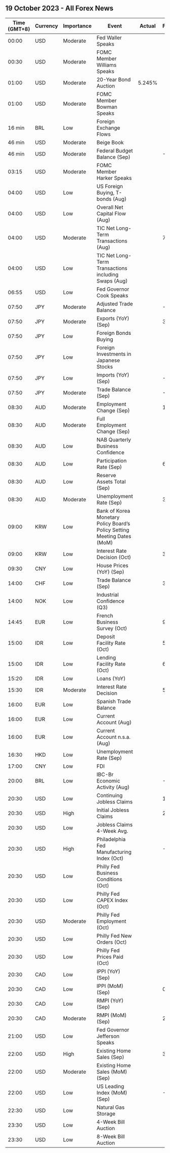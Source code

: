 ## 19 October 2023 - All Forex News

| Time (GMT+8) | Currency | Importance | Event | Actual | Forecast | Previous |
|------|----------|------------|-------|--------|----------|----------|
| 00:00 | USD | Moderate | Fed Waller Speaks |  |  |  |
| 00:30 | USD | Moderate | FOMC Member Williams Speaks |  |  |  |
| 01:00 | USD | Moderate | 20-Year Bond Auction | 5.245% |  | 4.592% |
| 01:00 | USD | Moderate | FOMC Member Bowman Speaks |  |  |  |
| 16 min | BRL | Low | Foreign Exchange Flows |  |  | 5.546B |
| 46 min | USD | Moderate | Beige Book |  |  |  |
| 46 min | USD | Moderate | Federal Budget Balance (Sep) |  | -78.6B | 89.3B |
| 03:15 | USD | Moderate | FOMC Member Harker Speaks |  |  |  |
| 04:00 | USD | Low | US Foreign Buying, T-bonds (Aug) |  |  | 0.20B |
| 04:00 | USD | Low | Overall Net Capital Flow (Aug) |  |  | 140.60B |
| 04:00 | USD | Moderate | TIC Net Long-Term Transactions (Aug) |  | 76.8B | 8.8B |
| 04:00 | USD | Low | TIC Net Long-Term Transactions including Swaps (Aug) |  |  | 8.80B |
| 06:55 | USD | Low | Fed Governor Cook Speaks |  |  |  |
| 07:50 | JPY | Moderate | Adjusted Trade Balance |  | -0.50T | -0.56T |
| 07:50 | JPY | Moderate | Exports (YoY) (Sep) |  | 3.1% | -0.8% |
| 07:50 | JPY | Low | Foreign Bonds Buying |  |  | 183.4B |
| 07:50 | JPY | Low | Foreign Investments in Japanese Stocks |  |  | 1,436.1B |
| 07:50 | JPY | Low | Imports (YoY) (Sep) |  | -12.9% | -17.8% |
| 07:50 | JPY | Moderate | Trade Balance (Sep) |  | -425.0B | -930.5B |
| 08:30 | AUD | Moderate | Employment Change (Sep) |  | 18.0K | 64.9K |
| 08:30 | AUD | Moderate | Full Employment Change (Sep) |  |  | 2.8K |
| 08:30 | AUD | Low | NAB Quarterly Business Confidence |  |  | -3 |
| 08:30 | AUD | Low | Participation Rate (Sep) |  | 67.0% | 67.0% |
| 08:30 | AUD | Low | Reserve Assets Total (Sep) |  |  | 93,882.0B |
| 08:30 | AUD | Moderate | Unemployment Rate (Sep) |  | 3.7% | 3.7% |
| 09:00 | KRW | Low | Bank of Korea Monetary Policy Board’s Policy Setting Meeting Dates (MoM) |  |  |  |
| 09:00 | KRW | Low | Interest Rate Decision (Oct) |  | 3.50% | 3.50% |
| 09:30 | CNY | Low | House Prices (YoY) (Sep) |  |  | -0.1% |
| 14:00 | CHF | Low | Trade Balance (Sep) |  | 3.770B | 4.054B |
| 14:00 | NOK | Low | Industrial Confidence (Q3) |  |  | -5.3 |
| 14:45 | EUR | Low | French Business Survey (Oct) |  | 99 | 99 |
| 15:00 | IDR | Low | Deposit Facility Rate (Oct) |  | 5.00% | 5.00% |
| 15:00 | IDR | Low | Lending Facility Rate (Oct) |  | 6.50% | 6.50% |
| 15:20 | IDR | Low | Loans (YoY) |  |  | 9.06% |
| 15:30 | IDR | Moderate | Interest Rate Decision |  | 5.75% | 5.75% |
| 16:00 | EUR | Low | Spanish Trade Balance |  |  | -4.90B |
| 16:00 | EUR | Low | Current Account (Aug) |  |  | 20.9B |
| 16:00 | EUR | Low | Current Account n.s.a. (Aug) |  |  | 26.9B |
| 16:30 | HKD | Low | Unemployment Rate (Sep) |  |  | 2.8% |
| 17:00 | CNY | Low | FDI |  |  | -5.10% |
| 20:00 | BRL | Low | IBC-Br Economic Activity (Aug) |  | -0.30% | 0.44% |
| 20:30 | USD | Low | Continuing Jobless Claims |  | 1,710K | 1,702K |
| 20:30 | USD | High | Initial Jobless Claims |  | 212K | 209K |
| 20:30 | USD | Low | Jobless Claims 4-Week Avg. |  |  | 206.25K |
| 20:30 | USD | High | Philadelphia Fed Manufacturing Index (Oct) |  | -6.4 | -13.5 |
| 20:30 | USD | Low | Philly Fed Business Conditions (Oct) |  |  | 11.1 |
| 20:30 | USD | Low | Philly Fed CAPEX Index (Oct) |  |  | 7.50 |
| 20:30 | USD | Moderate | Philly Fed Employment (Oct) |  |  | -5.7 |
| 20:30 | USD | Low | Philly Fed New Orders (Oct) |  |  | -10.2 |
| 20:30 | USD | Low | Philly Fed Prices Paid (Oct) |  |  | 25.70 |
| 20:30 | CAD | Low | IPPI (YoY) (Sep) |  |  | -0.5% |
| 20:30 | CAD | Low | IPPI (MoM) (Sep) |  | 0.3% | 1.3% |
| 20:30 | CAD | Low | RMPI (YoY) (Sep) |  |  | -4.3% |
| 20:30 | CAD | Moderate | RMPI (MoM) (Sep) |  | 2.3% | 3.0% |
| 21:00 | USD | Low | Fed Governor Jefferson Speaks |  |  |  |
| 22:00 | USD | High | Existing Home Sales (Sep) |  | 3.89M | 4.04M |
| 22:00 | USD | Moderate | Existing Home Sales (MoM) (Sep) |  |  | -0.7% |
| 22:00 | USD | Low | US Leading Index (MoM) (Sep) |  | -0.4% | -0.4% |
| 22:30 | USD | Low | Natural Gas Storage |  |  | 84B |
| 23:30 | USD | Low | 4-Week Bill Auction |  |  | 5.325% |
| 23:30 | USD | Low | 8-Week Bill Auction |  |  | 5.345% |
